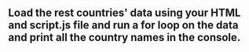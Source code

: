 ## Load the rest countries' data using your HTML and script.js file and run a for loop on the data and print all the country names in the console. 
